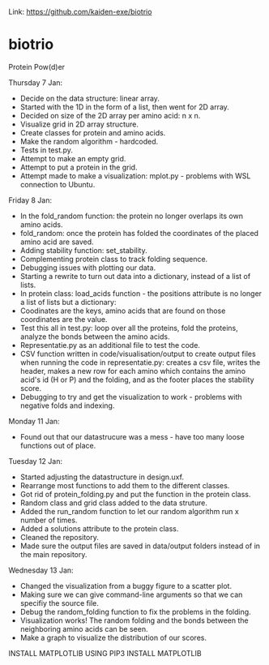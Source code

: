 Link: https://github.com/kaiden-exe/biotrio

# biotrio
Protein Pow(d)er

Thursday 7 Jan:
* Decide on the data structure: linear array.
* Started with the 1D in the form of a list, then went for 2D array.
* Decided on size of the 2D array per amino acid: n x n.
* Visualize grid in 2D array structure.
* Create classes for protein and amino acids.
* Make the random algorithm - hardcoded.
* Tests in test.py.
* Attempt to make an empty grid.
* Attempt to put a protein in the grid.
* Attempt made to make a visualization: mplot.py - problems with WSL connection to Ubuntu.

Friday 8 Jan:
* In the fold_random function: the protein no longer overlaps its own amino acids.
* fold_random: once the protein has folded the coordinates of the placed amino acid are saved.
* Adding stability function: set_stability.
* Complementing protein class to track folding sequence.
* Debugging issues with plotting our data.
* Starting a rewrite to turn out data into a dictionary, instead of a list of lists.
* In protein class: load_acids function - the positions attribute is no longer a list of lists but a dictionary:
* Coodinates are the keys, amino acids that are found on those coordinates are the value.
* Test this all in test.py: loop over all the proteins, fold the proteins, analyze the bonds between the amino acids.
* Representatie.py as an additional file to test the code.
* CSV function written in code/visualisation/output to create output files when running the code in representatie.py: creates a csv file, writes the header, makes a new row for each amino which contains the amino acid's id (H or P) and the folding, and as the footer places the stability score.
* Debugging to try and get the visualization to work - problems with negative folds and indexing.

Monday 11 Jan:
* Found out that our datastrucure was a mess - have too many loose functions out of place.

Tuesday 12 Jan:
* Started adjusting the datastructure in design.uxf. 
* Rearrange most functions to add them to the different classes.
* Got rid of protein_folding.py and put the function in the protein class.
* Random class and grid class added to the data struture.
* Added the run_random function to let our random algorithm run x number of times.
* Added a solutions attribute to the protein class.
* Cleaned the repository.
* Made sure the output files are saved in data/output folders instead of in the main repository.

Wednesday 13 Jan:
* Changed the visualization from a buggy figure to a scatter plot.
* Making sure we can give command-line arguments so that we can specifiy the source file.
* Debug the random_folding function to fix the problems in the folding.
* Visualization works! The random folding and the bonds between the neighboring amino acids can be seen.
* Make a graph to visualize the distribution of our scores.


INSTALL MATPLOTLIB USING PIP3 INSTALL MATPLOTLIB